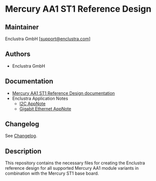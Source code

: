 # Mercury AA1 ST1 Reference Design

## Maintainer

Enclustra GmbH [support@enclustra.com]

## Authors

* Enclustra GmbH

## Documentation

* [Mercury AA1 ST1 Reference Design documentation](./doc/Mercury_AA1_ST1.pdf)
* Enclustra Application Notes
  - [I2C AppNote](https://github.com/enclustra/I2CAppNote)
  - [Gigabit Ethernet AppNote](https://github.com/enclustra/GigabitEthernetAppNote)

## Changelog
See [Changelog](changelog.md).

## Description
This repository contains the necessary files for creating the Enclustra reference design for all supported Mercury AA1 module variants in combination with the Mercury ST1 base board.
